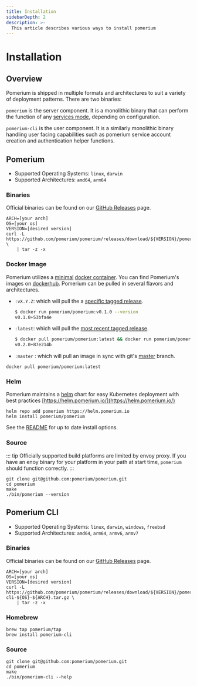 ```yaml
---
title: Installation
sidebarDepth: 2
description: >-
  This article describes various ways to install pomerium
---
```


# Installation

## Overview

Pomerium is shipped in multiple formats and architectures to suit a variety of deployment patterns.  There are two binaries:

`pomerium` is the server component.  It is a monolithic binary that can perform the function of any [services mode](/reference/#service-mode), depending on configuration.

`pomerium-cli` is the user component.  It is a similarly monolithic binary handling user facing capabilities such as pomerium service account creation and authentication helper functions.

## Pomerium

- Supported Operating Systems: `linux`, `darwin`
- Supported Architectures: `amd64`, `arm64`

### Binaries

Official binaries can be found on our [GitHub Releases](https://github.com/pomerium/pomerium/releases) page.

```shell
ARCH=[your arch]
OS=[your os]
VERSION=[desired version]
curl -L https://github.com/pomerium/pomerium/releases/download/${VERSION}/pomerium-${OS}-${ARCH}.tar.gz \ 
    | tar -z -x
```

### Docker Image

Pomerium utilizes a [minimal](https://github.com/GoogleContainerTools/distroless) [docker container](https://www.docker.com/resources/what-container). You can find Pomerium's images on [dockerhub](https://hub.docker.com/r/pomerium/pomerium). Pomerium can be pulled in several flavors and architectures.

- `:vX.Y.Z`: which will pull the a [specific tagged release](https://github.com/pomerium/pomerium/tags).

  ```bash
  $ docker run pomerium/pomerium:v0.1.0 --version
  v0.1.0+53bfa4e
  ```

- `:latest`: which will pull the [most recent tagged release](https://github.com/pomerium/pomerium/releases).

  ```bash
  $ docker pull pomerium/pomerium:latest && docker run pomerium/pomerium:latest --version
  v0.2.0+87e214b
  ```

- `:master` : which will pull an image in sync with git's [master](https://github.com/pomerium/pomerium/tree/master) branch.

```shell
docker pull pomerium/pomerium:latest
```

### Helm

Pomerium maintains a [helm](https://helm.sh) chart for easy Kubernetes deployment with best practices [https://helm.pomerium.io/](https://helm.pomerium.io/)

```shell
helm repo add pomerium https://helm.pomerium.io
helm install pomerium/pomerium
```

See the [README](https://github.com/pomerium/pomerium-helm/blob/master/charts/pomerium/README.md) for up to date install options.

### Source

::: tip
Officially supported build platforms are limited by envoy proxy.  If you have an 
enoy binary for your platform in your path at start time, `pomerium` should function correctly.
:::

```shell
git clone git@github.com:pomerium/pomerium.git
cd pomerium
make
./bin/pomerium --version
```

## Pomerium CLI

- Supported Operating Systems: `linux`, `darwin`, `windows`, `freebsd`
- Supported Architectures: `amd64`, `arm64`, `armv6`, `armv7`

### Binaries

Official binaries can be found on our [GitHub Releases](https://github.com/pomerium/pomerium/releases) page.

```shell
ARCH=[your arch]
OS=[your os]
VERSION=[desired version]
curl -L https://github.com/pomerium/pomerium/releases/download/${VERSION}/pomerium-cli-${OS}-${ARCH}.tar.gz \ 
    | tar -z -x
```

### Homebrew

```shell
brew tap pomerium/tap
brew install pomerium-cli
```

### Source

```shell
git clone git@github.com:pomerium/pomerium.git
cd pomerium
make
./bin/pomerium-cli --help
```